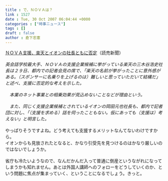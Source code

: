 ```yaml
---
title : で、ＮＯＶＡは？
link : 1527
date : Tue, 30 Oct 2007 06:04:44 +0000
categories : ["時事ニュース"]
tags : []
draft : false
author : 倉下忠憲
---
```


<A HREF="http://www.yomiuri.co.jp/atmoney/news/20071029i213.htm" TARGET="_blank">ＮＯＶＡ支援、楽天とイオンの社長ともに否定</A>（読売新聞）<BR><BR><I>英会話学校最大手、ＮＯＶＡの支援企業候補に挙がっている楽天の三木谷浩史社長は２９日、都内での記者会見の席で、「楽天の名前が挙がったことに意外感がある。（スポンサーに名乗りを上げるのは）難しいと思っていただいて結構だ」と述べ、支援に否定的な考えを示した。<BR><BR>　本業のネット事業との相乗効果が見込めないことなどが理由という。<BR><BR>　また、同じく支援企業候補とされているイオンの岡田元也社長も、都内で記者団に対し、「（支援を求める）話を伺ったこともない。仮にあっても（支援は）考えない」と明言した。</I><BR><BR>やっぱりそうですよね。どう考えても支援するメリットなんてないわけですから。<BR>イオンからも見放されたとなると、かなり引受先を見つけるのはかなり厳しいのではないでしょうか。<BR><BR>省庁も冷たいようなので、なんだかんだ入って普通に倒産というながれになってしまうかも知れません。あとは外国人講師へのフォローをどうしていくのか、という問題に焦点が集まっていく、ということになるでしょう。きっと。<br><br>
